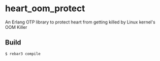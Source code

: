 heart_oom_protect
=====

An Erlang OTP library to protect heart from getting killed by Linux kernel's OOM Killer

Build
-----

    $ rebar3 compile
